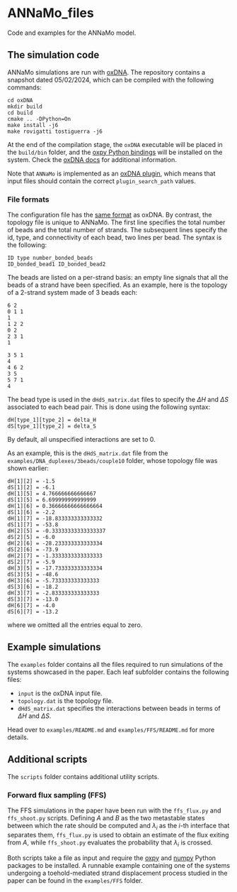 # ANNaMo_files

Code and examples for the ANNaMo model.

## The simulation code

ANNaMo simulations are run with [oxDNA](https://github.com/lorenzo-rovigatti/oxDNA). The repository contains a snapshot dated 05/02/2024, which can be compiled with the following commands:

```
cd oxDNA
mkdir build
cd build
cmake .. -DPython=On
make install -j6
make rovigatti tostiguerra -j6
```

At the end of the compilation stage, the `oxDNA` executable will be placed in the `build/bin` folder, and the [oxpy Python bindings](https://lorenzo-rovigatti.github.io/oxDNA/oxpy/index.html) will be installed on the system. Check the [oxDNA docs](https://lorenzo-rovigatti.github.io/oxDNA/) for additional information.

Note that `ANNaMo` is implemented as an [oxDNA plugin](https://lorenzo-rovigatti.github.io/oxDNA/input.html#plugins-options), which means that input files should contain the correct `plugin_search_path` values.

### File formats

The configuration file has the [same format](https://lorenzo-rovigatti.github.io/oxDNA/configurations.html) as oxDNA. By contrast, the topology file is unique to ANNaMo. The first line specifies the total number of beads and the total number of strands. The subsequent lines specify the id, type, and connectivity of each bead, two lines per bead. The syntax is the following:

```
ID type number_bonded_beads
ID_bonded_bead1 ID_bonded_bead2
```

The beads are listed on a per-strand basis: an empty line signals that all the beads of a strand have been specified. As an example, here is the topology of a 2-strand system made of 3 beads each:

```
6 2
0 1 1
1
1 2 2
0 2
2 3 1
1

3 5 1
4
4 6 2
3 5
5 7 1
4

```

The bead type is used in the `dHdS_matrix.dat` files to specify the $\Delta H$ and $\Delta S$​ associated to each bead pair. This is done using the following syntax:

```
dH[type_1][type_2] = delta_H
dS[type_1][type_2] = delta_S
```

By default, all unspecified interactions are set to 0. 

As an example, this is the `dHdS_matrix.dat` file from the `examples/DNA_duplexes/3beads/couple10` folder, whose topology file was shown earlier:

```
dH[1][2] = -1.5
dS[1][2] = -6.1
dH[1][5] = 4.766666666666667
dS[1][5] = 6.699999999999999
dH[1][6] = 0.36666666666666664
dS[1][6] = -2.2
dH[1][7] = -18.833333333333332
dS[1][7] = -53.8
dH[2][5] = -0.33333333333333337
dS[2][5] = -6.0
dH[2][6] = -28.233333333333334
dS[2][6] = -73.9
dH[2][7] = -1.3333333333333333
dS[2][7] = -5.9
dH[3][5] = -17.733333333333334
dS[3][5] = -48.6
dH[3][6] = -5.733333333333333
dS[3][6] = -18.2
dH[3][7] = -2.833333333333333
dS[3][7] = -13.0
dH[6][7] = -4.0
dS[6][7] = -13.2
```

where we omitted all the entries equal to zero.

## Example simulations

The `examples` folder contains all the files required to run simulations of the systems showcased in the paper. Each leaf subfolder contains the following files:

* `input` is the oxDNA input file.
* `topology.dat` is the topology file.
* `dHdS_matrix.dat` specifies the interactions between beads in terms of $\Delta H$ and $\Delta S$​​.

Head over to `examples/README.md` and `examples/FFS/README.md` for more details.

## Additional scripts

The `scripts` folder contains additional utility scripts.

### Forward flux sampling (FFS)

The FFS simulations in the paper have been run with the `ffs_flux.py` and `ffs_shoot.py` scripts. Defining $A$ and $B$ as the two metastable states between which the rate should be computed and $\lambda_i$ as the $i$-th interface that separates them, `ffs_flux.py` is used to obtain an estimate of the flux exiting from $A$, while `ffs_shoot.py` evaluates the probability that $\lambda_i$ is crossed.

Both scripts take a file as input and require the [oxpy](https://lorenzo-rovigatti.github.io/oxDNA/oxpy/index.html) and [numpy](https://numpy.org/) Python packages to be installed. A runnable example containing one of the systems undergoing a toehold-mediated strand displacement process studied in the paper can be found in the `examples/FFS` folder.
